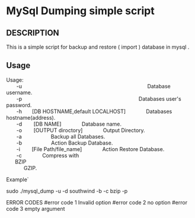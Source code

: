 # MySql Dumping simple script
## DESCRIPTION
This is a simple script for backup and restore ( import ) database in mysql .<br>

## Usage 
Usage: <br> 
&nbsp;&nbsp;&nbsp;&nbsp;&nbsp;&nbsp; -u &nbsp;&nbsp;&nbsp;&nbsp;&nbsp;&nbsp;&nbsp;&nbsp;&nbsp;&nbsp;&nbsp;&nbsp;&nbsp;&nbsp;&nbsp;&nbsp;&nbsp;&nbsp;&nbsp;&nbsp;&nbsp;&nbsp;&nbsp;&nbsp;&nbsp;&nbsp;&nbsp;&nbsp;&nbsp;&nbsp;&nbsp;&nbsp;&nbsp;&nbsp;&nbsp;&nbsp;&nbsp;&nbsp;&nbsp;&nbsp;&nbsp;&nbsp;&nbsp;&nbsp;&nbsp;&nbsp;&nbsp;&nbsp;&nbsp;&nbsp;&nbsp;&nbsp;&nbsp;&nbsp;&nbsp;&nbsp;&nbsp;&nbsp;&nbsp;&nbsp;&nbsp;&nbsp;&nbsp;&nbsp;&nbsp;&nbsp;&nbsp;&nbsp;&nbsp;&nbsp;&nbsp;&nbsp;&nbsp;&nbsp;&nbsp;&nbsp;&nbsp;&nbsp;&nbsp;&nbsp;&nbsp;&nbsp;&nbsp;&nbsp; Database username.<br> 
&nbsp;&nbsp;&nbsp;&nbsp;&nbsp;&nbsp; -p &nbsp;&nbsp;&nbsp;&nbsp;&nbsp;&nbsp;&nbsp;&nbsp;&nbsp;&nbsp;&nbsp;&nbsp;&nbsp;&nbsp;&nbsp;&nbsp;&nbsp;&nbsp;&nbsp;&nbsp;&nbsp;&nbsp;&nbsp;&nbsp;&nbsp;&nbsp;&nbsp;&nbsp;&nbsp;&nbsp;&nbsp;&nbsp;&nbsp;&nbsp;&nbsp;&nbsp;&nbsp;&nbsp;&nbsp;&nbsp;&nbsp;&nbsp;&nbsp;&nbsp;&nbsp;&nbsp;&nbsp;&nbsp;&nbsp;&nbsp;&nbsp;&nbsp;&nbsp;&nbsp;&nbsp;&nbsp;&nbsp;&nbsp;&nbsp;&nbsp;&nbsp;&nbsp;&nbsp;&nbsp;&nbsp;&nbsp;&nbsp;&nbsp;&nbsp;&nbsp;&nbsp;&nbsp;&nbsp;&nbsp;&nbsp;&nbsp;&nbsp;&nbsp; Databases user's password.<br> 
&nbsp;&nbsp;&nbsp;&nbsp;&nbsp;&nbsp; -h &nbsp;&nbsp;&nbsp;&nbsp;&nbsp; [DB HOSTNAME,default LOCALHOST] &nbsp;&nbsp;&nbsp;&nbsp;&nbsp;&nbsp;&nbsp;&nbsp;&nbsp;&nbsp;&nbsp;&nbsp; Databases hostname(address).<br> 
&nbsp;&nbsp;&nbsp;&nbsp;&nbsp;&nbsp; -d &nbsp;&nbsp;&nbsp;&nbsp;&nbsp;&nbsp; [DB NAME] &nbsp;&nbsp;&nbsp;&nbsp;&nbsp;&nbsp;&nbsp;&nbsp;&nbsp;&nbsp;&nbsp;&nbsp; Database name.<br> 
&nbsp;&nbsp;&nbsp;&nbsp;&nbsp;&nbsp; -o &nbsp;&nbsp;&nbsp;&nbsp;&nbsp;&nbsp; [OUTPUT diroctory] &nbsp;&nbsp;&nbsp;&nbsp;&nbsp;&nbsp;&nbsp;&nbsp;&nbsp;&nbsp;&nbsp;&nbsp; Output Directory.<br> 
&nbsp;&nbsp;&nbsp;&nbsp;&nbsp;&nbsp; -a &nbsp;&nbsp;&nbsp;&nbsp;&nbsp;&nbsp;&nbsp;&nbsp;&nbsp;&nbsp;&nbsp;&nbsp;&nbsp;&nbsp;&nbsp;&nbsp;&nbsp;&nbsp; Backup all Databases.<br>
&nbsp;&nbsp;&nbsp;&nbsp;&nbsp;&nbsp; -b &nbsp;&nbsp;&nbsp;&nbsp;&nbsp;&nbsp;&nbsp;&nbsp;&nbsp;&nbsp;&nbsp;&nbsp;&nbsp;&nbsp;&nbsp;&nbsp;&nbsp;&nbsp; Action Backup Database.<br> 
&nbsp;&nbsp;&nbsp;&nbsp;&nbsp;&nbsp; -i &nbsp;&nbsp;&nbsp;&nbsp;&nbsp;&nbsp; [File Path/file_name] &nbsp;&nbsp;&nbsp;&nbsp;&nbsp;&nbsp;&nbsp;&nbsp;&nbsp;&nbsp;&nbsp;&nbsp; Action Restore Database.<br> 
&nbsp;&nbsp;&nbsp;&nbsp;&nbsp;&nbsp; -c &nbsp;&nbsp;&nbsp;&nbsp;&nbsp;&nbsp;&nbsp;&nbsp;&nbsp;&nbsp;&nbsp;&nbsp; Compress with <br> &nbsp;&nbsp;&nbsp;&nbsp;&nbsp; BZIP <br> &nbsp;&nbsp;&nbsp;&nbsp;&nbsp;&nbsp;&nbsp;&nbsp;&nbsp;&nbsp;&nbsp; GZIP.<br>

Example`

sudo ./mysql_dump -u -d southwind -b -c bzip -p

ERROR CODES #error code 1 Invalid option #error code 2 no option #error code 3 empty argument
